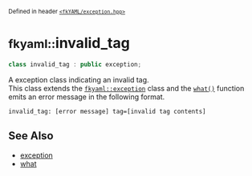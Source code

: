 <small>Defined in header [`<fkYAML/exception.hpp>`](https://github.com/fktn-k/fkYAML/blob/develop/include/fkYAML/exception.hpp)</small>

# <small>fkyaml::</small>invalid_tag

```cpp
class invalid_tag : public exception;
```

A exception class indicating an invalid tag.  
This class extends the [`fkyaml::exception`](index.md) class and the [`what()`](what.md) function emits an error message in the following format.  

```
invalid_tag: [error message] tag=[invalid tag contents]
```

## **See Also**

* [exception](index.md)
* [what](what.md)
